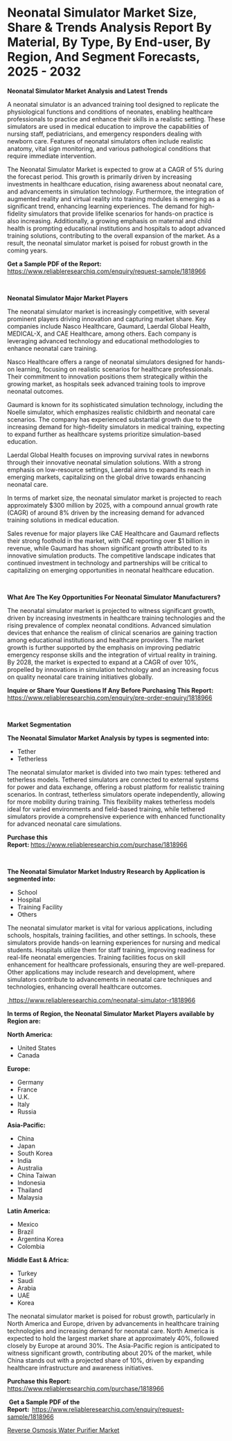 <p><h1>Neonatal Simulator Market Size, Share & Trends Analysis Report By Material, By Type, By End-user, By Region, And Segment Forecasts, 2025 - 2032</h1></p><p><strong>Neonatal Simulator Market Analysis and Latest Trends</strong></p>
<p><p>A neonatal simulator is an advanced training tool designed to replicate the physiological functions and conditions of neonates, enabling healthcare professionals to practice and enhance their skills in a realistic setting. These simulators are used in medical education to improve the capabilities of nursing staff, pediatricians, and emergency responders dealing with newborn care. Features of neonatal simulators often include realistic anatomy, vital sign monitoring, and various pathological conditions that require immediate intervention.</p><p>The Neonatal Simulator Market is expected to grow at a CAGR of 5% during the forecast period. This growth is primarily driven by increasing investments in healthcare education, rising awareness about neonatal care, and advancements in simulation technology. Furthermore, the integration of augmented reality and virtual reality into training modules is emerging as a significant trend, enhancing learning experiences. The demand for high-fidelity simulators that provide lifelike scenarios for hands-on practice is also increasing. Additionally, a growing emphasis on maternal and child health is prompting educational institutions and hospitals to adopt advanced training solutions, contributing to the overall expansion of the market. As a result, the neonatal simulator market is poised for robust growth in the coming years.</p></p>
<p><strong>Get a Sample PDF of the Report:&nbsp;</strong> <a href="https://www.reliableresearchiq.com/enquiry/request-sample/1818966?utm_campaign=2144&utm_medium=2&utm_source=Github&utm_content=ia&utm_term=07022025&utm_id=neonatal-simulator">https://www.reliableresearchiq.com/enquiry/request-sample/1818966</a></p>
<p>&nbsp;</p>
<p><strong>Neonatal Simulator Major Market Players</strong></p>
<p><p>The neonatal simulator market is increasingly competitive, with several prominent players driving innovation and capturing market share. Key companies include Nasco Healthcare, Gaumard, Laerdal Global Health, MEDICAL-X, and CAE Healthcare, among others. Each company is leveraging advanced technology and educational methodologies to enhance neonatal care training.</p><p>Nasco Healthcare offers a range of neonatal simulators designed for hands-on learning, focusing on realistic scenarios for healthcare professionals. Their commitment to innovation positions them strategically within the growing market, as hospitals seek advanced training tools to improve neonatal outcomes.</p><p>Gaumard is known for its sophisticated simulation technology, including the Noelle simulator, which emphasizes realistic childbirth and neonatal care scenarios. The company has experienced substantial growth due to the increasing demand for high-fidelity simulators in medical training, expecting to expand further as healthcare systems prioritize simulation-based education.</p><p>Laerdal Global Health focuses on improving survival rates in newborns through their innovative neonatal simulation solutions. With a strong emphasis on low-resource settings, Laerdal aims to expand its reach in emerging markets, capitalizing on the global drive towards enhancing neonatal care.</p><p>In terms of market size, the neonatal simulator market is projected to reach approximately $300 million by 2025, with a compound annual growth rate (CAGR) of around 8% driven by the increasing demand for advanced training solutions in medical education.</p><p>Sales revenue for major players like CAE Healthcare and Gaumard reflects their strong foothold in the market, with CAE reporting over $1 billion in revenue, while Gaumard has shown significant growth attributed to its innovative simulation products. The competitive landscape indicates that continued investment in technology and partnerships will be critical to capitalizing on emerging opportunities in neonatal healthcare education.</p></p>
<p>&nbsp;</p>
<p><strong>What Are The Key Opportunities For Neonatal Simulator Manufacturers?</strong></p>
<p><p>The neonatal simulator market is projected to witness significant growth, driven by increasing investments in healthcare training technologies and the rising prevalence of complex neonatal conditions. Advanced simulation devices that enhance the realism of clinical scenarios are gaining traction among educational institutions and healthcare providers. The market growth is further supported by the emphasis on improving pediatric emergency response skills and the integration of virtual reality in training. By 2028, the market is expected to expand at a CAGR of over 10%, propelled by innovations in simulation technology and an increasing focus on quality neonatal care training initiatives globally.</p></p>
<p><strong>Inquire or Share Your Questions If Any Before Purchasing This Report:</strong> <a href="https://www.reliableresearchiq.com/enquiry/pre-order-enquiry/1818966?utm_campaign=2144&utm_medium=2&utm_source=Github&utm_content=ia&utm_term=07022025&utm_id=neonatal-simulator">https://www.reliableresearchiq.com/enquiry/pre-order-enquiry/1818966</a></p>
<p>&nbsp;</p>
<p><strong>Market Segmentation</strong></p>
<p><strong>The Neonatal Simulator Market Analysis by types is segmented into:</strong></p>
<p><ul><li>Tether</li><li>Tetherless</li></ul></p>
<p><p>The neonatal simulator market is divided into two main types: tethered and tetherless models. Tethered simulators are connected to external systems for power and data exchange, offering a robust platform for realistic training scenarios. In contrast, tetherless simulators operate independently, allowing for more mobility during training. This flexibility makes tetherless models ideal for varied environments and field-based training, while tethered simulators provide a comprehensive experience with enhanced functionality for advanced neonatal care simulations.</p></p>
<p><strong>Purchase this Report:&nbsp;</strong><a href="https://www.reliableresearchiq.com/purchase/1818966?utm_campaign=2144&utm_medium=2&utm_source=Github&utm_content=ia&utm_term=07022025&utm_id=neonatal-simulator">https://www.reliableresearchiq.com/purchase/1818966</a></p>
<p>&nbsp;</p>
<p><strong>The Neonatal Simulator Market Industry Research by Application is segmented into:</strong></p>
<p><ul><li>School</li><li>Hospital</li><li>Training Facility</li><li>Others</li></ul></p>
<p><p>The neonatal simulator market is vital for various applications, including schools, hospitals, training facilities, and other settings. In schools, these simulators provide hands-on learning experiences for nursing and medical students. Hospitals utilize them for staff training, improving readiness for real-life neonatal emergencies. Training facilities focus on skill enhancement for healthcare professionals, ensuring they are well-prepared. Other applications may include research and development, where simulators contribute to advancements in neonatal care techniques and technologies, enhancing overall healthcare outcomes.</p></p>
<p><a href="https://www.reliableresearchiq.com/neonatal-simulator-r1818966?utm_campaign=2144&utm_medium=2&utm_source=Github&utm_content=ia&utm_term=07022025&utm_id=neonatal-simulator">&nbsp;https://www.reliableresearchiq.com/neonatal-simulator-r1818966</a></p>
<p><strong>In terms of Region, the Neonatal Simulator Market Players available by Region are:</strong></p>
<p>
    <p> <strong> North America: </strong>
        <ul>
            <li>United States</li>
            <li>Canada</li>
        </ul>
        </p> 
    <p> <strong> Europe: </strong>
        <ul>
            <li>Germany</li>
            <li>France</li>
            <li>U.K.</li>
            <li>Italy</li>
            <li>Russia</li>
        </ul>
        </p> 
    <p> <strong> Asia-Pacific: </strong>
        <ul>
            <li>China</li>
            <li>Japan</li>
            <li>South Korea</li>
            <li>India</li>
            <li>Australia</li>
            <li>China Taiwan</li>
            <li>Indonesia</li>
            <li>Thailand</li>
            <li>Malaysia</li>
        </ul>
        </p> 
    <p> <strong> Latin America: </strong>
        <ul>
            <li>Mexico</li>
            <li>Brazil</li>
            <li>Argentina Korea</li>
            <li>Colombia</li>
        </ul>
        </p> 
    <p> <strong> Middle East & Africa: </strong>
        <ul>
            <li>Turkey</li>
            <li>Saudi</li>
            <li>Arabia</li>
            <li>UAE</li>
            <li>Korea</li>
        </ul>
    </p>
    </p>
<p><p>The neonatal simulator market is poised for robust growth, particularly in North America and Europe, driven by advancements in healthcare training technologies and increasing demand for neonatal care. North America is expected to hold the largest market share at approximately 40%, followed closely by Europe at around 30%. The Asia-Pacific region is anticipated to witness significant growth, contributing about 20% of the market, while China stands out with a projected share of 10%, driven by expanding healthcare infrastructure and awareness initiatives.</p></p>
<p><strong>Purchase this Report: </strong><a href="https://www.reliableresearchiq.com/purchase/1818966?utm_campaign=2144&utm_medium=2&utm_source=Github&utm_content=ia&utm_term=07022025&utm_id=neonatal-simulator">https://www.reliableresearchiq.com/purchase/1818966</a></p>
<p>&nbsp;<strong>Get a Sample PDF of the Report:&nbsp;&nbsp;</strong><a href="https://www.reliableresearchiq.com/enquiry/request-sample/1818966?utm_campaign=2144&utm_medium=2&utm_source=Github&utm_content=ia&utm_term=07022025&utm_id=neonatal-simulator">https://www.reliableresearchiq.com/enquiry/request-sample/1818966</a></p>
<p><strong></strong></p>
<p><p><a href="https://github.com/bmorecock/Market-Research-Report-List-6/blob/main/reverse-osmosis-water-purifier-market.md?utm_campaign=2144&utm_medium=2&utm_source=Github&utm_content=ia&utm_term=07022025&utm_id=neonatal-simulator">Reverse Osmosis Water Purifier Market</a></p></p>